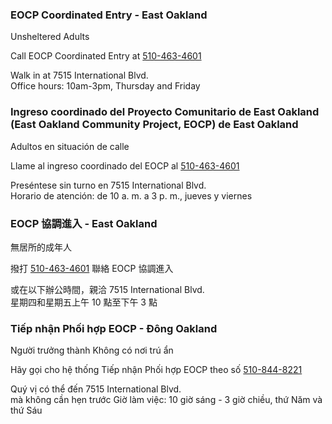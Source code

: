<RenderIf language="en,tl">

### EOCP Coordinated Entry - East Oakland

Unsheltered Adults

Call EOCP Coordinated Entry at [510-463-4601](tel:+1-510-463-4601)

Walk in at 7515 International Blvd.  
 Office hours: 10am-3pm, Thursday and Friday

</RenderIf>
<RenderIf language="es">

### Ingreso coordinado del Proyecto Comunitario de East Oakland (East Oakland Community Project, EOCP) de East Oakland

Adultos en situación de calle

Llame al ingreso coordinado del EOCP al [510-463-4601](tel:+1-510463-4601)

Preséntese sin turno en 7515 International Blvd.  
 Horario de atención: de 10 a. m. a 3 p. m., jueves y viernes

</RenderIf>
<RenderIf language="zh">

### EOCP 協調進入 - East Oakland

無居所的成年人

撥打 [510-463-4601](tel:+1-510-463-4601) 聯絡 EOCP 協調進入

或在以下辦公時間，親洽 7515 International Blvd.  
 星期四和星期五上午 10 點至下午 3 點

</RenderIf>
<RenderIf language="vi">

### Tiếp nhận Phối hợp EOCP - Đông Oakland

Người trưởng thành Không có nơi trú ẩn

Hãy gọi cho hệ thống Tiếp nhận Phối hợp EOCP theo số [510-844-8221](tel:+1-510-844-8221)

Quý vị có thể đến 7515 International Blvd.  
 mà không cần hẹn trước Giờ làm việc: 10 giờ sáng - 3 giờ chiều, thứ Năm và thứ Sáu

</RenderIf>
